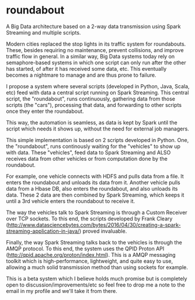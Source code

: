 # roundabout
A Big Data architecture based on a 2-way data transmission using Spark Streaming and multiple scripts.

Modern cities replaced the stop lights in its traffic system for roundabouts. These, besides requiring no maintenance, prevent collisions, and improve traffic flow in general. In a similar way, Big Data systems today rely on semaphore-based systems in which one script can only run after the other has started, of after it has received some data, etc. This eventually becomes a nightmare to manage and are thus prone to failure.

I propose a system where several scripts (developed in Python, Java, Scala, etc) feed with data a central script running on Spark Streaming. This central script, the "roundabout", runs continuously, gathering data from those scripts (the "cars"), processing that data, and forwarding to other scripts once they enter the roundabout.

This way, the automation is seamless, as data is kept by Spark until the script which needs it shows up, without the need for external job managers.

This simple implementation is based on 2 scripts developed in Python. One, the "roundabout", runs continously waiting for the "vehicles" to show up with data. These "vehicles", feed data to Spark Streaming and ALSO receives data from other vehicles or from computation done by the roundabout.

For example, one vehicle connects with HDFS and pulls data from a file. It enters the roundabout and unloads its data from it. Another vehicle pulls data from a Hbase DB, also enters the roundabout, and also unloads its data. These 2 data are then combined by Spark Streaming, which keeps it until a 3rd vehicle enters the roundabout to receive it.

The way the vehicles talk to Spark Streaming is through a Custom Receiver over TCP sockets. To this end, the scripts developed by Frank Cleary (http://www.datasciencebytes.com/bytes/2016/04/30/creating-a-spark-streaming-application-in-java/) proved invaluable.

Finally, the way Spark Streaming talks back to the vehicles is through the AMQP protocol. To this end, the system uses the QPID Proton API (http://qpid.apache.org/proton/index.html). This is a AMQP messaging toolkit which is high-performance, lightweight, and quite easy to use, allowing a much solid transmission method than using sockets for example.

This is a beta system which I believe holds much promise but is completely open to discussion/improvements/etc so feel free to drop me a note to the email in my profile and we'll take it from there.
